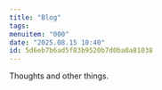 ```yaml
---
title: "Blog"
tags:
menuitem: "000"
date: "2025.08.15 10:40"
id: 5d6eb7b6ad5f83b9520b7d0ba0a81038
---
```


Thoughts and other things.
